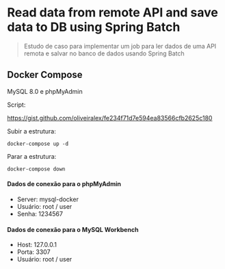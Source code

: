# Read data from remote API and save data to DB using Spring Batch
> Estudo de caso para implementar um job para ler dados de uma API remota e salvar no banco de dados usando Spring Batch

## Docker Compose

MySQL 8.0 e phpMyAdmin

Script:

https://gist.github.com/oliveiralex/fe234f71d7e594ea83566cfb2625c180

Subir a estrutura:

``` 
docker-compose up -d
```

Parar a estrutura:
```
docker-compose down
```
#### Dados de conexão para o phpMyAdmin
- Server: mysql-docker
- Usuário: root / user
- Senha: 1234567

#### Dados de conexão para o MySQL Workbench
- Host: 127.0.0.1
- Porta: 3307
- Usuário: root / user
